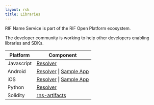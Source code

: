 ```yaml
---
layout: rsk
title: Libraries
---
```


RIF Name Service is part of the RIF Open Platform ecosystem.

The developer community is working to help other developers enabling libraries and SDKs.

<table class="table">
  <thead>
    <tr>
      <th scope="col">Platform</th>
      <th scope="col">Component</th>
    </tr>
  </thead>
  <tbody>
    <tr>
      <td scope="row">Javascript</td>
      <td>
        <a href="/rif/rns/libs/Javascript">Resolver</a>
      </td>
    </tr>
    <tr>
      <td scope="row">Android</td>
      <td>
        <a href="/rif/rns/libs/Android">Resolver</a> | 
        <a href="https://github.com/rnsdomains/rns-android-sampleapp" target="_blank">Sample App</a>
      </td>
    </tr>
        <tr>
      <td scope="row">iOS</td>
      <td>
        <a href="/rif/rns/libs/iOS">Resolver</a> | 
        <a href="https://github.com/rnsdomains/rns-ios-sampleapp" target="_blank">Sample App</a>
      </td>
    </tr>
    <tr>
      <td scope="row">Python</td>
      <td>
        <a href="/rif/rns/libs/Python">Resolver</a>
      </td>
    </tr>
    <tr>
      <td scope="row">Solidity</td>
      <td>
        <a href="/rif/rns/libs/rns-artifacts">rns-artifacts</a>
      </td>
    </tr>
  </tbody>
</table>